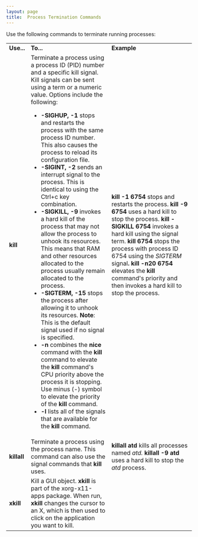 ```yaml
---
layout: page
title:  Process Termination Commands
---
```


Use the following commands to terminate running processes:

<table>

<tr> <td><b>Use...</b></td> <td><b>To...</b></td> <td><b>Example</b></td>

</tr>

<tr> <td><b>kill</b></td> <td>Terminate a process using a process ID (PID)
number and a specific kill signal. Kill signals can be sent using a term or a
numeric value. Options include the following:

<ul>

<li><b>-SIGHUP, -1</b> stops and restarts the process with the same process ID
number. This also causes the process to reload its configuration file.

</li>

<li><b>-SIGINT, -2</b> sends an interrupt signal to the process. This is
identical to using the Ctrl+c key combination.

</li>

<li><b>-SIGKILL, -9</b> invokes a hard kill of the process that may not allow
the process to unhook its resources. This means that RAM and other resources
allocated to the process usually remain allocated to the process.

</li>

<li><b>-SIGTERM, -15</b> stops the process after allowing it to unhook its
resources.  
<b>Note</b>: This is the default signal used if no signal is specified.

</li>

<li><b>-n</b> combines the <b>nice</b> command with the <b>kill</b> command to
elevate the <b>kill</b> command's CPU priority above the process it is
stopping. Use minus (-) symbol to elevate the priority of the <b>kill</b>
command.

</li>

<li><b>-l </b>lists all of the signals that are available for the <b> kill</b>
command.

</li>

</ul></td> <td><b>kill -1 6754 </b>stops and restarts the process.<b>  
kill -9 6754 </b>uses a hard kill to stop the process.  
<b>kill -SIGKILL 6754 </b>invokes a hard kill using the signal term.  
<b>kill 6754 </b>stops the process with process ID 6754 using the <i>
SIGTERM</i> signal<b>.  
kill -n20</b> <b>6754 </b>elevates the <b>kill</b> command's priority and then
invokes a hard kill to stop the process.</td>

</tr>

<tr> <td><b>killall </b></td> <td>Terminate a process using the process name.
This command can also use the signal commands that <b>kill</b> uses.</td>
<td><b>killall atd </b>kills all processes named <i>atd.  
</i><b>killall -9 atd </b>uses a hard kill to stop the <i>atd</i>
process.</td>

</tr>

<tr> <td><b>xkill</b></td> <td>Kill a GUI object. <b>xkill</b> is part of the
xorg-x11-apps package. When run, <b>xkill</b> changes the cursor to an X,
which is then used to click on the application you want to kill.</td> <td>
</td>

</tr> </table>

